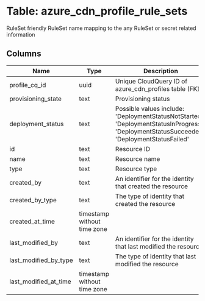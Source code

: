 
# Table: azure_cdn_profile_rule_sets
RuleSet friendly RuleSet name mapping to the any RuleSet or secret related information
## Columns
| Name        | Type           | Description  |
| ------------- | ------------- | -----  |
|profile_cq_id|uuid|Unique CloudQuery ID of azure_cdn_profiles table (FK)|
|provisioning_state|text|Provisioning status|
|deployment_status|text|Possible values include: 'DeploymentStatusNotStarted', 'DeploymentStatusInProgress', 'DeploymentStatusSucceeded', 'DeploymentStatusFailed'|
|id|text|Resource ID|
|name|text|Resource name|
|type|text|Resource type|
|created_by|text|An identifier for the identity that created the resource|
|created_by_type|text|The type of identity that created the resource|
|created_at_time|timestamp without time zone||
|last_modified_by|text|An identifier for the identity that last modified the resource|
|last_modified_by_type|text|The type of identity that last modified the resource|
|last_modified_at_time|timestamp without time zone||
